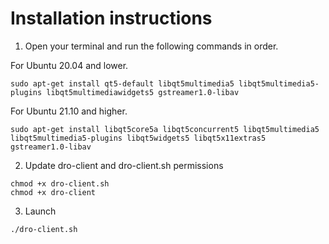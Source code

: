 # Installation instructions
1. Open your terminal and run the following commands in order.

For Ubuntu 20.04 and lower.
```
sudo apt-get install qt5-default libqt5multimedia5 libqt5multimedia5-plugins libqt5multimediawidgets5 gstreamer1.0-libav
```
For Ubuntu 21.10 and higher.
```
sudo apt-get install libqt5core5a libqt5concurrent5 libqt5multimedia5 libqt5multimedia5-plugins libqt5widgets5 libqt5x11extras5 gstreamer1.0-libav
```

2. Update dro-client and dro-client.sh permissions
```
chmod +x dro-client.sh
chmod +x dro-client
```
3. Launch
```
./dro-client.sh
```
